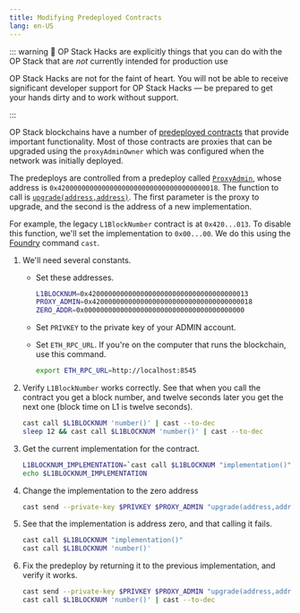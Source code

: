```yaml
---
title: Modifying Predeployed Contracts
lang: en-US
---
```


::: warning 🚧 OP Stack Hacks are explicitly things that you can do with the OP Stack that are *not* currently intended for production use

OP Stack Hacks are not for the faint of heart. You will not be able to receive significant developer support for OP Stack Hacks — be prepared to get your hands dirty and to work without support.

:::


OP Stack blockchains have a number of [predeployed contracts](https://github.com/ethereum-optimism/optimism/blob/develop/packages/contracts-bedrock/src/constants.ts) that provide important functionality. 
Most of those contracts are proxies that can be upgraded using the `proxyAdminOwner` which was configured when the network was initially deployed.

The predeploys are controlled from a predeploy called [`ProxyAdmin`](https://github.com/ethereum-optimism/optimism/blob/develop/packages/contracts-bedrock/contracts/universal/ProxyAdmin.sol), whose address is `0x4200000000000000000000000000000000000018`. 
The function to call is [`upgrade(address,address)`](https://github.com/ethereum-optimism/optimism/blob/develop/packages/contracts-bedrock/contracts/universal/ProxyAdmin.sol#L211-L229).
The first parameter is the proxy to upgrade, and the second is the address of a new implementation.

For example, the legacy `L1BlockNumber` contract is at `0x420...013`. 
To disable this function, we'll set the implementation to `0x00...00`.
We do this using the [Foundry](https://book.getfoundry.sh/) command `cast`.

1. We'll need several constants.

    - Set these addresses.

        ```sh
        L1BLOCKNUM=0x4200000000000000000000000000000000000013
        PROXY_ADMIN=0x4200000000000000000000000000000000000018
        ZERO_ADDR=0x0000000000000000000000000000000000000000
        ```

    - Set `PRIVKEY` to the private key of your ADMIN account.

    - Set `ETH_RPC_URL`. If you're on the computer that runs the blockchain, use this command.

        ```sh
        export ETH_RPC_URL=http://localhost:8545
        ```

1. Verify `L1BlockNumber` works correctly.
   See that when you call the contract you get a block number, and twelve seconds later you get the next one (block time on L1 is twelve seconds).

   ```sh
   cast call $L1BLOCKNUM 'number()' | cast --to-dec
   sleep 12 && cast call $L1BLOCKNUM 'number()' | cast --to-dec
   ```

1. Get the current implementation for the contract.

   ```sh
   L1BLOCKNUM_IMPLEMENTATION=`cast call $L1BLOCKNUM "implementation()" | sed 's/000000000000000000000000//'`
   echo $L1BLOCKNUM_IMPLEMENTATION 
   ```

1. Change the implementation to the zero address   

   ```sh
   cast send --private-key $PRIVKEY $PROXY_ADMIN "upgrade(address,address)" $L1BLOCKNUM $ZERO_ADDR
   ```

1. See that the implementation is address zero, and that calling it fails.

   ```sh
   cast call $L1BLOCKNUM "implementation()"
   cast call $L1BLOCKNUM 'number()'
   ```

1. Fix the predeploy by returning it to the previous implementation, and verify it works. 


   ```sh
   cast send --private-key $PRIVKEY $PROXY_ADMIN "upgrade(address,address)" $L1BLOCKNUM $L1BLOCKNUM_IMPLEMENTATION
   cast call $L1BLOCKNUM 'number()' | cast --to-dec
   ```